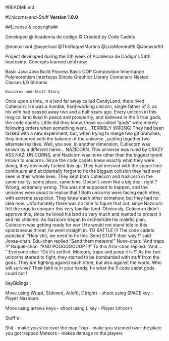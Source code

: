 #README.md

#Unicorns-and-Stuff
**Version 1.0.0**
 
##License & copyright##

Developed @ Academia de codigo
© Created by Code Cadets                                   

@nunosilva4
@soyelraul
@TheRaquelMartins
@LuisMoreira95
@Jonasbr93

Project developed during the 5th week of Academia de Código's 54th bootcamp.
Concepts learned until now:

Basic Java
Java Build Process
Basic OOP
Composition
Inheritance
Polymorphism
Interfaces
Simple Graphics Library
Containers
Nested Classes
I/O Streams


	Unicorns-and-Stuff Story

Once upon a time, in a land far away called CandyLand, there lived Cutiecorn. He was a humble, hard-working unicorn, single father of 3, as his wife had passed away two and a half years ago. Every unicorn in this magical land lived in peace and prosperity, and believed in the 5 true gods, the code cadets. 
	Little did they know, those so called “gods” were merely following orders when something went… TERRIBLY WRONG! They had been tasked with a new experiment, but, when trying to merge two git branches, they tempered with the balance of the universe , putting together two alternate realities. 
	Well, you see, in another dimension, Cutiecorn was known by a different name… NAZICORN. This universe was ruled by CRAZY ASS NAZI UNICORNS, and Nazicorn was none other than the biggest tyrant known to unicorns.
	Since the code cadets knew exactly what they were doing, they obviously fucked this up. They had messed with the space time continuum and accidentally forgot to fix the biggest collision they had ever seen in their whole lives. They kept both Cutiecorn and Nazicorn in the same reality, same place, same time. Doesn’t seem like a big deal, right ? Wrong, extremely wrong. This was not supposed to happen, and the unicorns were about to realise that !
	Both unicorns were facing each other, with extreme suspicion. They knew each other somehow, but they had no idea how. Unfortunately there was no time to figure that out, since Nazicorn felt the urge to conquer this very familiar land. Obviously, Cutiecorn didn’t approve this, since he loved his land so very much and wanted to protect it and his children. 
	As Nazicorn began to orchestrate his malefic plan, Cutiecorn was getting ready for war ! He would not stand idle to this spontaneous threat, he went straight in. TO BATTLE !!!
  	The code cadets panicked!
“Holy shit, we need to fix this. Send STUFF their way !” said Jonas-chan. 
Edu-chan replied “Send them meteors!” 
Nuno-chan: ”And traps !!” 
Raquel-chan: “AND POOOOOOOOP !!!”
To this Azix-chan replied: “And … “
Everyone else: “Ok it’s settled. Meteors, traps and poop it is !”
	As the two unicorns started to fight, they started to be bombarded with stuff from the gods. They are fighting against each other, but also against the world. Who will survive? Their faith is in your hands, fix what the 5 code cadet gods could not !


KeyBidings :

Move using W(up), S(down), A(left), D(right) -  shoot using SPACE key - Player Nazicorn

Move using arrows keys - shoot using L key - Player Unicorn

Stuff's :

Shit - make you slice over the map
Trap - make you stunned over the place you got trapped
Meteors - makes damage to the players
